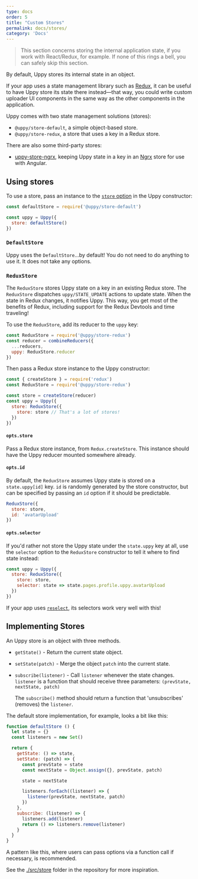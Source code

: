 ```yaml
---
type: docs
order: 5
title: "Custom Stores"
permalink: docs/stores/
category: 'Docs'
---
```


> This section concerns storing the internal application state, if you work with React/Redux, for example. If none of this rings a bell, you can safely skip this section.

By default, Uppy stores its internal state in an object.

If your app uses a state management library such as [Redux](https://redux.js.org), it can be useful to have Uppy store its state there instead—that way, you could write custom uploader UI components in the same way as the other components in the application.

Uppy comes with two state management solutions (stores):

 - `@uppy/store-default`, a simple object-based store.
 - `@uppy/store-redux`, a store that uses a key in a Redux store.

There are also some third-party stores:

 - [uppy-store-ngrx](https://github.com/rimlin/uppy-store-ngrx/), keeping Uppy state in a key in an [Ngrx](https://github.com/ngrx/platform) store for use with Angular.

## Using stores

To use a store, pass an instance to the [`store` option](/docs/uppy#store-defaultstore) in the Uppy constructor:

```js
const defaultStore = require('@uppy/store-default')

const uppy = Uppy({
  store: defaultStore()
})
```

### `DefaultStore`

Uppy uses the `DefaultStore`…by default! You do not need to do anything to use it.
It does not take any options.

### `ReduxStore`

The `ReduxStore` stores Uppy state on a key in an existing Redux store.
The `ReduxStore` dispatches `uppy/STATE_UPDATE` actions to update state.
When the state in Redux changes, it notifies Uppy.
This way, you get most of the benefits of Redux, including support for the Redux Devtools and time traveling!

To use the `ReduxStore`, add its reducer to the `uppy` key:

```js
const ReduxStore = require('@uppy/store-redux')
const reducer = combineReducers({
  ...reducers,
  uppy: ReduxStore.reducer
})
```

Then pass a Redux store instance to the Uppy constructor:

```js
const { createStore } = require('redux')
const ReduxStore = require('@uppy/store-redux')

const store = createStore(reducer)
const uppy = Uppy({
  store: ReduxStore({
    store: store // That's a lot of stores!
  })
})
```

#### `opts.store`

Pass a Redux store instance, from `Redux.createStore`.
This instance should have the Uppy reducer mounted somewhere already.

#### `opts.id`

By default, the `ReduxStore` assumes Uppy state is stored on a `state.uppy[id]` key.
`id` is randomly generated by the store constructor, but can be specified by passing an `id` option if it should be predictable.

```js
ReduxStore({
  store: store,
  id: 'avatarUpload'
})
```

#### `opts.selector`

If you'd rather not store the Uppy state under the `state.uppy` key at all, use the `selector` option to the `ReduxStore` constructor to tell it where to find state instead:

```js
const uppy = Uppy({
  store: ReduxStore({
    store: store,
    selector: state => state.pages.profile.uppy.avatarUpload
  })
})
```

If your app uses [`reselect`](https://npmjs.com/package/reselect), its selectors work very well with this!

## Implementing Stores

An Uppy store is an object with three methods.

 - `getState()` - Return the current state object.
 - `setState(patch)` - Merge the object `patch` into the current state.
 - `subscribe(listener)` - Call `listener` whenever the state changes.
   `listener` is a function that should receive three parameters:
   `(prevState, nextState, patch)`

   The `subscribe()` method should return a function that 'unsubscribes' (removes) the `listener`.

The default store implementation, for example, looks a bit like this:

```js
function defaultStore () {
  let state = {}
  const listeners = new Set()

  return {
    getState: () => state,
    setState: (patch) => {
      const prevState = state
      const nextState = Object.assign({}, prevState, patch)

      state = nextState

      listeners.forEach((listener) => {
        listener(prevState, nextState, patch)
      })
    },
    subscribe: (listener) => {
      listeners.add(listener)
      return () => listeners.remove(listener)
    }
  }
}
```

A pattern like this, where users can pass options via a function call if necessary, is recommended.

See the [./src/store](https://github.com/transloadit/uppy/tree/master/src/store) folder in the repository for more inspiration.
